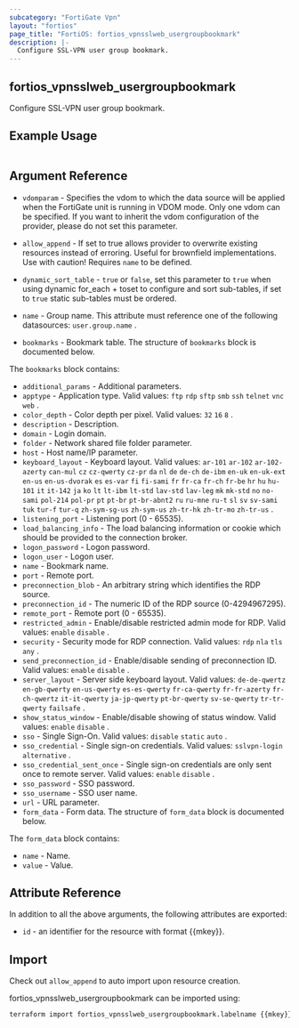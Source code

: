 ```yaml
---
subcategory: "FortiGate Vpn"
layout: "fortios"
page_title: "FortiOS: fortios_vpnsslweb_usergroupbookmark"
description: |-
  Configure SSL-VPN user group bookmark.
---
```


## fortios_vpnsslweb_usergroupbookmark
Configure SSL-VPN user group bookmark.

## Example Usage

```hcl

```

## Argument Reference
* `vdomparam` - Specifies the vdom to which the data source will be applied when the FortiGate unit is running in VDOM mode. Only one vdom can be specified. If you want to inherit the vdom configuration of the provider, please do not set this parameter.
* `allow_append` - If set to true allows provider to overwrite existing resources instead of erroring. Useful for brownfield implementations. Use with caution! Requires `name` to be defined.
* `dynamic_sort_table` - `true` or `false`, set this parameter to `true` when using dynamic for_each + toset to configure and sort sub-tables, if set to `true` static sub-tables must be ordered.

* `name` - Group name. This attribute must reference one of the following datasources: `user.group.name` .
* `bookmarks` - Bookmark table. The structure of `bookmarks` block is documented below.

The `bookmarks` block contains:

* `additional_params` - Additional parameters.
* `apptype` - Application type. Valid values: `ftp` `rdp` `sftp` `smb` `ssh` `telnet` `vnc` `web` .
* `color_depth` - Color depth per pixel. Valid values: `32` `16` `8` .
* `description` - Description.
* `domain` - Login domain.
* `folder` - Network shared file folder parameter.
* `host` - Host name/IP parameter.
* `keyboard_layout` - Keyboard layout. Valid values: `ar-101` `ar-102` `ar-102-azerty` `can-mul` `cz` `cz-qwerty` `cz-pr` `da` `nl` `de` `de-ch` `de-ibm` `en-uk` `en-uk-ext` `en-us` `en-us-dvorak` `es` `es-var` `fi` `fi-sami` `fr` `fr-ca` `fr-ch` `fr-be` `hr` `hu` `hu-101` `it` `it-142` `ja` `ko` `lt` `lt-ibm` `lt-std` `lav-std` `lav-leg` `mk` `mk-std` `no` `no-sami` `pol-214` `pol-pr` `pt` `pt-br` `pt-br-abnt2` `ru` `ru-mne` `ru-t` `sl` `sv` `sv-sami` `tuk` `tur-f` `tur-q` `zh-sym-sg-us` `zh-sym-us` `zh-tr-hk` `zh-tr-mo` `zh-tr-us` .
* `listening_port` - Listening port (0 - 65535).
* `load_balancing_info` - The load balancing information or cookie which should be provided to the connection broker.
* `logon_password` - Logon password.
* `logon_user` - Logon user.
* `name` - Bookmark name.
* `port` - Remote port.
* `preconnection_blob` - An arbitrary string which identifies the RDP source.
* `preconnection_id` - The numeric ID of the RDP source (0-4294967295).
* `remote_port` - Remote port (0 - 65535).
* `restricted_admin` - Enable/disable restricted admin mode for RDP. Valid values: `enable` `disable` .
* `security` - Security mode for RDP connection. Valid values: `rdp` `nla` `tls` `any` .
* `send_preconnection_id` - Enable/disable sending of preconnection ID. Valid values: `enable` `disable` .
* `server_layout` - Server side keyboard layout. Valid values: `de-de-qwertz` `en-gb-qwerty` `en-us-qwerty` `es-es-qwerty` `fr-ca-qwerty` `fr-fr-azerty` `fr-ch-qwertz` `it-it-qwerty` `ja-jp-qwerty` `pt-br-qwerty` `sv-se-qwerty` `tr-tr-qwerty` `failsafe` .
* `show_status_window` - Enable/disable showing of status window. Valid values: `enable` `disable` .
* `sso` - Single Sign-On. Valid values: `disable` `static` `auto` .
* `sso_credential` - Single sign-on credentials. Valid values: `sslvpn-login` `alternative` .
* `sso_credential_sent_once` - Single sign-on credentials are only sent once to remote server. Valid values: `enable` `disable` .
* `sso_password` - SSO password.
* `sso_username` - SSO user name.
* `url` - URL parameter.
* `form_data` - Form data. The structure of `form_data` block is documented below.

The `form_data` block contains:

* `name` - Name.
* `value` - Value.

## Attribute Reference

In addition to all the above arguments, the following attributes are exported:
* `id` - an identifier for the resource with format {{mkey}}.

## Import

Check out `allow_append` to auto import upon resource creation.

fortios_vpnsslweb_usergroupbookmark can be imported using:
```sh
terraform import fortios_vpnsslweb_usergroupbookmark.labelname {{mkey}}
```

